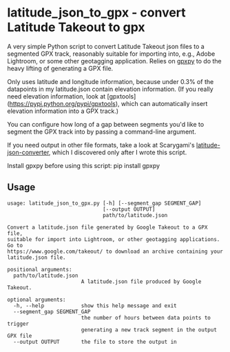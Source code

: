 # latitude_json_to_gpx - convert Latitude Takeout to gpx

A very simple Python script to convert Latitude Takeout json files to a
segmented GPX track, reasonably suitable for importing into, e.g., Adobe
Lightroom, or some other geotagging application.  Relies on [gpxpy](https://github.com/tkrajina/gpxpy)
to do the heavy lifting of generating a GPX file.

Only uses latitude and longitude information, because under 0.3% of the
datapoints in my latitude.json contain elevation information. (If you
really need elevation information, look at [gpxtools]
(https://pypi.python.org/pypi/gpxtools), which can automatically insert
elevation information into a GPX track.)

You can configure how long of a gap between segments you'd like to
segment the GPX track into by passing a command-line argument.

If you need output in other file formats, take a look at Scarygami's
[latitude-json-converter](https://github.com/Scarygami/latitude-json-converter),
which I discovered only after I wrote this script. 

Install gpxpy before using this script:
 pip install gpxpy

## Usage 
    usage: latitude_json_to_gpx.py [-h] [--segment_gap SEGMENT_GAP]
                                   [--output OUTPUT]
                                   path/to/latitude.json
    
    Convert a latitude.json file generated by Google Takeout to a GPX file,
    suitable for import into Lightroom, or other geotagging applications. Go to
    https://www.google.com/takeout/ to download an archive containing your
    latitude.json file.
    
    positional arguments:
      path/to/latitude.json
                            A latitude.json file produced by Google Takeout.
    
    optional arguments:
      -h, --help            show this help message and exit
      --segment_gap SEGMENT_GAP
                            the number of hours between data points to trigger
                            generating a new track segment in the output GPX file
      --output OUTPUT       the file to store the output in

